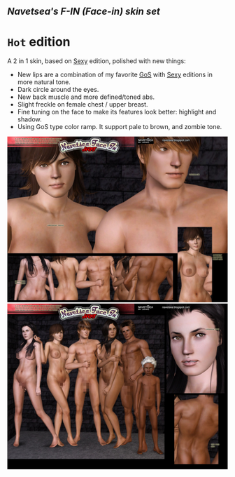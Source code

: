 ## _Navetsea's F-IN (Face-in) skin set_
# `Hot` edition

A 2 in 1 skin, based on [Sexy](/16%20Sexy) edition, polished with new things:

- New lips are a combination of my favorite [GoS](/07%20G.o.S%20(Garden%20of%20Shadows)) with [Sexy](/16%20Sexy) editions in more natural tone.
- Dark circle around the eyes.
- New back muscle and more defined/toned abs.
- Slight freckle on female chest / upper breast.
- Fine tuning on the face to make its features look better: highlight and shadow.
- Using GoS type color ramp. It support pale to brown, and zombie tone.

![Hot-1](/_PREVIEW/17%20Hot-1.jpg)
![Hot-2](/_PREVIEW/17%20Hot-2.jpg)
